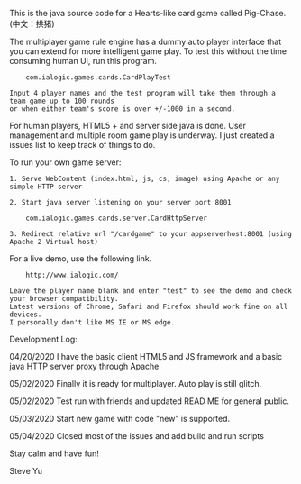 This is the java source code for a Hearts-like card game called Pig-Chase. (中文：拱猪)

The multiplayer game rule engine has a dummy auto player interface that you can extend for more intelligent game play. To test this without the time consuming human UI, run this program.

		com.ialogic.games.cards.CardPlayTest

	Input 4 player names and the test program will take them through a team game up to 100 rounds 
	or when either team's score is over +/-1000 in a second.

For human players, HTML5 + and server side java is done. User management and multiple room game play is underway. I just created a issues list to keep track of things to do.

To run your own game server:

	1. Serve WebContent (index.html, js, cs, image) using Apache or any simple HTTP server
	
	2. Start java server listening on your server port 8001
	
		com.ialogic.games.cards.server.CardHttpServer
	
	3. Redirect relative url "/cardgame" to your appserverhost:8001 (using Apache 2 Virtual host)

For a live demo, use the following link.

		http://www.ialogic.com/

	Leave the player name blank and enter "test" to see the demo and check your browser compatibility. 
	Latest versions of Chrome, Safari and Firefox should work fine on all devices. 
	I personally don't like MS IE or MS edge. 


Development Log:

04/20/2020	I have the basic client HTML5 and JS framework and a basic java HTTP server proxy through Apache

05/02/2020      Finally it is ready for multiplayer. Auto play is still glitch.

05/02/2020      Test run with friends and updated READ ME for general public.

05/03/2020	Start new game with code "new" is supported.

05/04/2020	Closed most of the issues and add build and run scripts


Stay calm and have fun!

Steve Yu
